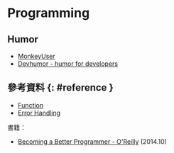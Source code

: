 # Programming

## Humor

  - [MonkeyUser](http://www.monkeyuser.com/)
  - [Devhumor - humor for developers](http://devhumor.com/)

## 參考資料 {: #reference }

  - [Function](prog-func.md)
  - [Error Handling](prog-error.md)

書籍：

  - [Becoming a Better Programmer - O'Reilly](http://shop.oreilly.com/product/0636920033929.do) (2014.10)
